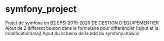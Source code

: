 # symfony_project
Projet de symfony en B2 EPSI 2019-2020 DE GESTION D'EQUIPEMENTIER
Ajout de 2 different bouton dans le formulaire pour differencier l'ajout et la modification(maj)
Ajout du schema de la bdd du symfony.draw.io
